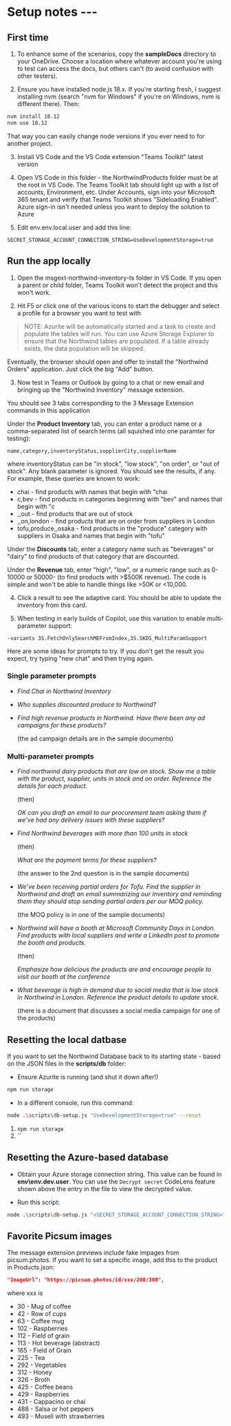 # Setup notes ---

## First time

1. To enhance some of the scenarios, copy the **sampleDocs** directory to your OneDrive. Choose a location where whatever account you're using to test can access the docs, but others can't (to avoid confusion with other testers).

2. Ensure you have installed node.js 18.x. If you're starting fresh, I suggest installing nvm (search "nvm for Windows" if you're on Windows, nvm is different there).
Then:

~~~sh
nvm install 18.12
nvm use 18.12
~~~

That way you can easily change node versions if you ever need to for another project.

3. Install VS Code and the VS Code extension "Teams Toolkit" latest version

4. Open VS Code in this folder - the NorthwindProducts folder must be at the root in VS Code.
The Teams Toolkit tab should light up with a list of accounts, Environment, etc.
Under Accounts, sign into your Microsoft 365 tenant and verify that Teams Toolkit shows "Sideloading Enabled".
Azure sign-in isn't needed unless you want to deploy the solution to Azure

5. Edit env\.env.local.user and add this line:

~~~text
SECRET_STORAGE_ACCOUNT_CONNECTION_STRING=UseDevelopmentStorage=true
~~~

## Run the app locally

1. Open the msgext-northwind-inventory-ts folder in VS Code. If you open a parent or child folder, Teams Toolkit won't detect the project and this won't work.

2. Hit F5 or click one of the various icons to start the debugger and select a profile for a browser you want to test with

> NOTE: Azurite will be automatically started and a task to create and populate the tables will run. You can use Azure Storage Explorer to ensure that the Northwind tables are populated. If a table already exists, the data population will be skipped.

Eventually, the browser should open and offer to install the "Northwind Orders" application. Just click the big "Add" button.

3. Now test in Teams or Outlook by going to a chat or new email and bringing up the "Northwind Inventory" message extension.

You should see 3 tabs corresponding to the 3 Message Extension commands in this application

Under the **Product Inventory** tab, you can enter a product name or a comma-separated list of search terms (all squished into one paramter for testing):

~~~text
name,category,inventoryStatus,supplierCity,supplierName
~~~

where inventoryStatus can be "in stock", "low stock", "on order", or "out of stock". Any blank parameter is ignored.
You should see the results, if any. For example, these queries are known to work:

   * chai - find products with names that begin with "chai
   * c,bev - find products in categories beginning with "bev" and names that begin with "c
   * ,,out - find products that are out of stock
   * ,,on,london - find products that are on order from suppliers in London
   * tofu,produce,,osaka - find products in the "produce" category with suppliers in Osaka and names that begin with "tofu"

Under the **Discounts** tab, enter a category name such as "beverages" or "dairy" to find products of that category that are discounted.

Under the **Revenue** tab, enter "high", "low", or a numeric range such as 0-10000 or 50000- (to find products with >$500K revenue). The code is simple and won't be able to handle things like &gt;50K or &lt;10,000.

4. Click a result to see the adaptive card. You should be able to update the inventory from this card.

5. When testing in early builds of Copilot, use this variation to enable multi-parameter support:

~~~text
-variants 3S.FetchOnlySearchMEFromIndex,3S.SKDS_MultiParamSupport
~~~

Here are some ideas for prompts to try. If you don't get the result you expect, try typing "new chat" and then trying again.

### Single parameter prompts

* *Find Chai in Northwind Inventory*

* *Who supplies discounted produce to Northwind?*

* *Find high revenue products in Northwind. Have there been any ad campaigns for these products?*

  (the ad campaign details are in the sample documents)

### Multi-parameter prompts

* *Find northwind dairy products that are low on stock. Show me a table with the product, supplier, units in stock and on order. Reference the details for each product.*

  (then)

  *OK can you draft an email to our procurement team asking them if we've had any delivery issues with these suppliers?*

* *Find Northwind beverages with more than 100 units in stock*

  (then)

  *What are the payment terms for these suppliers?*

  (the answer to the 2nd question is in the sample documents)

* *We’ve been receiving partial orders for Tofu. Find the supplier in Northwind and draft an email summarizing our inventory and reminding them they should stop sending partial orders per our MOQ policy.*

  (the MOQ policy is in one of the sample documents)

* *Northwind will have a booth at Microsoft Community Days  in London. Find products with local suppliers and write a LinkedIn post to promote the booth and products.*

  (then)

  *Emphasize how delicious the products are and encourage people to visit our booth at the conference*

* *What beverage is high in demand due to social media that is low stock in Northwind in London. Reference the product details to update stock.*

  (there is a document that discusses a social media campaign for one of the products)

## Resetting the local datbase

If you want to set the Northwind Database back to its starting state - based on the JSON files in the **scripts/db** folder:

 * Ensure Azurite is running (and shut it down after!)

~~~sh
npm run storage
~~~

 * In a different console, run this command:

 ~~~sh
 node .\scripts\db-setup.js "UseDevelopmentStorage=true" --reset
 ~~~

1. `npm run storage`
2. ``

## Resetting the Azure-based database

 * Obtain your Azure storage connection string. 
This value can be found in **env\env.dev.user**. You can use the `Decrypt secret` CodeLens feature shown above the entry in the file to view the decrypted value.

 * Run this script:

~~~sh
node .\scripts\db-setup.js "<SECRET_STORAGE_ACCOUNT_CONNECTION_STRING>" --reset
~~~

## Favorite Picsum images

The message extension previews include fake impages from picsum.photos. If you want to set a specific image, add this to the product in Products.json:

~~~json
"ImageUrl": "https://picsum.photos/id/xxx/200/300",
~~~

where xxx is

* 30 - Mug of coffee
* 42 - Row of cups
* 63 - Coffee mug
* 102 - Raspberries
* 112 - Field of grain
* 113 - Hot beverage (abstract)
* 165 - Field of Grain
* 225 - Tea
* 292 - Vegetables
* 312 - Honey
* 326 - Broth
* 425 - Coffee beans
* 429 - Raspberries
* 431 - Cappacino or chai
* 488 - Salsa or hot peppers
* 493 - Museli with strawberries
